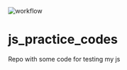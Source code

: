 ![workflow](https://github.com/ArmandDS/js_practice_codes/blob/main/.github/workflows/main.yml/badge.svg)

# js_practice_codes
Repo with some code for testing my js

